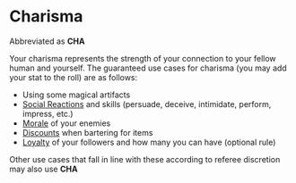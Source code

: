 # Charisma

Abbreviated as **CHA**

Your charisma represents the strength of your connection to your fellow human and yourself.
The guaranteed use cases for charisma (you may add your stat to the roll) are as follows:

- Using some magical artifacts
- [Social Reactions](../../Social%20System/Social%20Reactions.md) and skills (persuade, deceive, intimidate, perform, impress, etc.)
- [Morale](../../Social%20System/Morale%20System.md) of your enemies
- [Discounts](../../Referee%20Specific/Economy/Discounts.md) when bartering for items
- [Loyalty](../../Social%20System/Loyalty%20System.md) of your followers and how many you can have (optional rule)

Other use cases that fall in line with these according to referee discretion may also use **CHA**